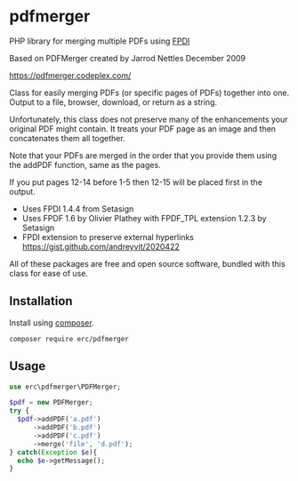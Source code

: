 # pdfmerger

PHP library for merging multiple PDFs using [FPDI](https://github.com/Setasign/FPDI)

Based on PDFMerger created by Jarrod Nettles December 2009

https://pdfmerger.codeplex.com/

Class for easily merging PDFs (or specific pages of PDFs) together into one. Output to a file, browser, download, or return as a string.

Unfortunately, this class does not preserve many of the enhancements your original PDF might contain. It treats your PDF page as an image and then concatenates them all together.

Note that your PDFs are merged in the order that you provide them using the addPDF function, same as the pages.

If you put pages 12-14 before 1-5 then 12-15 will be placed first in the output.

* Uses FPDI 1.4.4 from Setasign
* Uses FPDF 1.6 by Olivier Plathey with FPDF_TPL extension 1.2.3 by Setasign
* FPDI extension to preserve external hyperlinks https://gist.github.com/andreyvit/2020422

All of these packages are free and open source software, bundled with this class for ease of use.

Installation
------------
Install using [composer](http://getcomposer.org/).

    composer require erc/pdfmerger

Usage
-----

```php
use erc\pdfmerger\PDFMerger;

$pdf = new PDFMerger;
try {
  $pdf->addPDF('a.pdf')
	  ->addPDF('b.pdf')
	  ->addPDF('c.pdf')
	  ->merge('file', 'd.pdf');
} catch(Exception $e){
  echo $e->getMessage();
}
